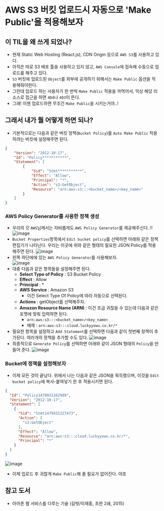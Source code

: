 # AWS S3 버킷 업로드시 자동으로 'Make Public'을 적용해보자

## 이 TIL을 왜 쓰게 되었나?
- 현재 Static Web Hosting (React.js), CDN Origin 등으로 `AWS S3`를 사용하고 있다.
- 아직은 따로 S3 배포 툴을 사용하고 있지 않고, `AWS Console`에 접속해 수동으로 업로드를 해주고 있다.
- `S3` 버킷에 업로드된 `Object`를 외부에 공개하기 위해서는 `Make Public` 옵션을 적용해줘야한다.
- 그런데 업로드 하는 사용자가 한 번씩 `Make Public` 적용을 까먹어서, 막상 해당 리소스로 접근을 하면 `404`나 `403`이 뜬다.
- 그래! 이젠 업로드하면 무조건 `Make Public`을 시키는거야..!

## 그래서 내가 뭘 어떻게 하면 되나?
- 기본적으로는 다음과 같은 버킷 정책(`Bucket Policy`)를 `Auto Make Public` 적용하려는 버킷에 설정해주면 된다.
```json
{
	"Version": "2012-10-17",
	"Id": "Policy***********",
	"Statement": [
		{
			"Sid": "Stmt***********",
			"Effect": "Allow",
			"Principal": "*",
			"Action": "s3:GetObject",
			"Resource": "arn:aws:s3:::<bucket_name>/<key_name>"
		}
	]
}
```

### AWS Policy Generator를 사용한 정책 생성
- 우리의 갓 `AWS`님께서는 자비롭게도 `AWS Policy Generator`를 제공해주신다..!!
![image](https://cloud.githubusercontent.com/assets/8033320/20576523/a377f422-b201-11e6-9ebc-cd18d99c5272.png)
- `Bucket Properties`항목에서 `Edit bucket policy`를 선택하면 아래와 같은 정책 편집기가 나타난다. 우리는 이곳에 위와 같은 형태의 필요한 JSON Policy를 적용해주면 된다.
![image](https://cloud.githubusercontent.com/assets/8033320/20576595/d97fc66c-b201-11e6-9124-dd509f301013.png)
- 왼쪽 하단에에 있는 `AWS Policy Generator`를 사용해보자.  
![image](https://cloud.githubusercontent.com/assets/8033320/20576727/718f7218-b202-11e6-845d-a50292c5cbad.png)
- 대충 다음과 같은 항목들을 설정해주면 된다.
  - **Select Type of Policy** : S3 Bucket Policy
  - **Effect** : Allow
  - **Principal** : *
  - **AWS Service** : Amazon S3
    - 이건 Select Type Of Policy에 따라 자동으로 선택된다.
  - **Actions** : getObject를 선택해주자.
  - **Amazon Resource Name (ARN)** : 이건 조금 귀찮을 수 있는데 다음과 같은 포맷에 맞춰 입력하면 된다.
    - `arn:aws:s3:::<bucket_name>/<key_name>`
    - 예제 : `arn:aws:s3:::cloud.luckyyowu.co.kr/*`
- 필요한 항목을 설정하고 `Add Statement`를 선택하면 다음과 같이 첫번째 정책이 추가된다. 여러개의 정책을 추가할 수도 있다.
![image](https://cloud.githubusercontent.com/assets/8033320/20576866/0e748d70-b203-11e6-990d-37bd3ed99446.png)
- 최종적으로 `Generate Policy`를 선택하면 아래와 같이 JSON 형태의 `Policy`을 만들어 준다.
![image](https://cloud.githubusercontent.com/assets/8033320/20576914/3489d380-b203-11e6-82b5-5cdc63b713f0.png)


### Bucket에 정책을 설정해보자
- 이제 모든 것이 끝났다. 위에서 나는 다음과 같은 JSON을 획득했으며, 이것을 `Edit bucket policy`에 복사-붙여넣기 한 후 적용시키면 된다.
```json
{
  "Id": "Policy1479931362989",
  "Version": "2012-10-17",
  "Statement": [
    {
      "Sid": "Stmt1479931227473",
      "Action": [
        "s3:GetObject"
      ],
      "Effect": "Allow",
      "Resource": "arn:aws:s3:::cloud.luckyyowu.co.kr/*",
      "Principal": "*"
    }
  ]
}
```
![image](https://cloud.githubusercontent.com/assets/8033320/20577103/23b8784e-b204-11e6-9ae2-953fb2eff7a0.png)
- 이제 업로드 후 귀찮게 `Make Public`해 줄 필요가 없어진다. 야호

## 참고 도서
- 아마존 웹 서비스를 다루는 기술 (길벗/이재홍, 초판 2쇄, 2015)
